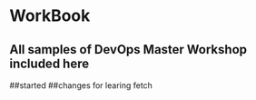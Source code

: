 # WorkBook
## All samples of DevOps Master Workshop included here
##started
##changes for learing fetch

